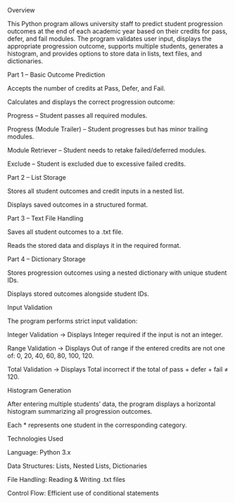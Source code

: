 Overview

This Python program allows university staff to predict student progression outcomes at the end of each academic year based on their credits for pass, defer, and fail modules.
The program validates user input, displays the appropriate progression outcome, supports multiple students, generates a histogram, and provides options to store data in lists, text files, and dictionaries.



Part 1 – Basic Outcome Prediction


Accepts the number of credits at Pass, Defer, and Fail.

Calculates and displays the correct progression outcome:

Progress – Student passes all required modules.

Progress (Module Trailer) – Student progresses but has minor trailing modules.

Module Retriever – Student needs to retake failed/deferred modules.

Exclude – Student is excluded due to excessive failed credits.



Part 2 – List Storage


Stores all student outcomes and credit inputs in a nested list.

Displays saved outcomes in a structured format.



Part 3 – Text File Handling


Saves all student outcomes to a .txt file.

Reads the stored data and displays it in the required format.



Part 4 – Dictionary Storage


Stores progression outcomes using a nested dictionary with unique student IDs.

Displays stored outcomes alongside student IDs.



Input Validation


The program performs strict input validation:

Integer Validation → Displays Integer required if the input is not an integer.

Range Validation → Displays Out of range if the entered credits are not one of:
0, 20, 40, 60, 80, 100, 120.

Total Validation → Displays Total incorrect if the total of pass + defer + fail ≠ 120.


Histogram Generation


After entering multiple students’ data, the program displays a horizontal histogram summarizing all progression outcomes.

Each * represents one student in the corresponding category.


Technologies Used


Language: Python 3.x

Data Structures: Lists, Nested Lists, Dictionaries

File Handling: Reading & Writing .txt files

Control Flow: Efficient use of conditional statements

